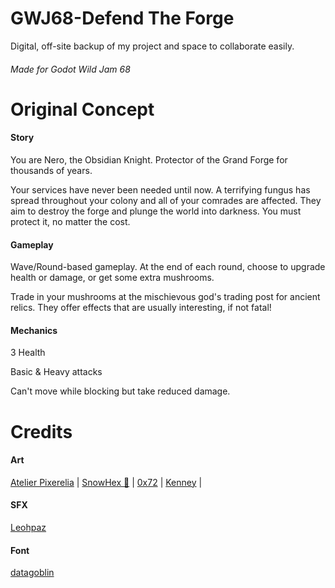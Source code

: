 # GWJ68-Defend The Forge
 Digital, off-site backup of my project and space to collaborate easily.

###### Made for Godot Wild Jam 68

# Original Concept
#### Story

You are Nero, the Obsidian Knight. Protector of the Grand Forge for thousands of years.

Your services have never been needed until now. A terrifying fungus has spread throughout your colony and all of your comrades are affected. They aim to destroy the forge and plunge the world into darkness. You must protect it, no matter the cost.
#### Gameplay

Wave/Round-based gameplay. At the end of each round, choose to upgrade health or damage, or get some extra mushrooms.

Trade in your mushrooms at the mischievous god's trading post for ancient relics. They offer effects that are usually interesting, if not fatal!
#### Mechanics

3 Health

Basic & Heavy attacks

Can't move while blocking but take reduced damage.
# Credits
#### Art
[Atelier Pixerelia](https://pixerelia.itch.io) | 
[SnowHex 🧊](https://snowhex.itch.io) | 
[0x72](https://itch.io/profile/0x72) | 
[Kenney](https://www.kenney.nl/) | 
#### SFX
[Leohpaz](https://leohpaz.itch.io)
#### Font
[datagoblin](https://datagoblin.itch.io)
